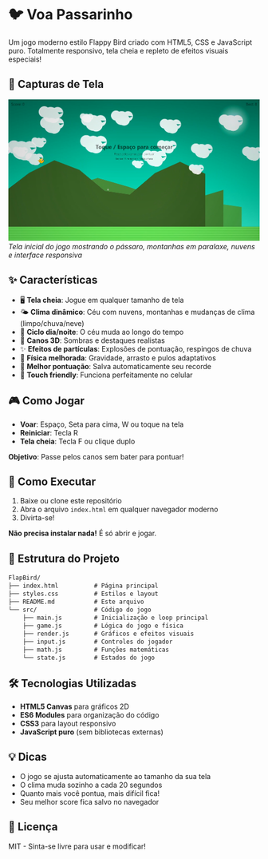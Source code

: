 # 🐦 Voa Passarinho

Um jogo moderno estilo Flappy Bird criado com HTML5, CSS e JavaScript puro. Totalmente responsivo, tela cheia e repleto de efeitos visuais especiais!

## 📸 Capturas de Tela

![Voa Passarinho - Tela Inicial](screenshots/image.png)
*Tela inicial do jogo mostrando o pássaro, montanhas em paralaxe, nuvens e interface responsiva*

## ✨ Características

- 🖥️ **Tela cheia**: Jogue em qualquer tamanho de tela
- 🌤️ **Clima dinâmico**: Céu com nuvens, montanhas e mudanças de clima (limpo/chuva/neve)
- 🌅 **Ciclo dia/noite**: O céu muda ao longo do tempo
- 🎨 **Canos 3D**: Sombras e destaques realistas
- ✨ **Efeitos de partículas**: Explosões de pontuação, respingos de chuva
- 🎯 **Física melhorada**: Gravidade, arrasto e pulos adaptativos
- 💾 **Melhor pontuação**: Salva automaticamente seu recorde
- 📱 **Touch friendly**: Funciona perfeitamente no celular

## 🎮 Como Jogar

- **Voar**: Espaço, Seta para cima, W ou toque na tela
- **Reiniciar**: Tecla R
- **Tela cheia**: Tecla F ou clique duplo

**Objetivo**: Passe pelos canos sem bater para pontuar!

## 🚀 Como Executar

1. Baixe ou clone este repositório
2. Abra o arquivo `index.html` em qualquer navegador moderno
3. Divirta-se!

**Não precisa instalar nada!** É só abrir e jogar.

## 📁 Estrutura do Projeto

```
FlapBird/
├── index.html          # Página principal
├── styles.css          # Estilos e layout
├── README.md           # Este arquivo
└── src/                # Código do jogo
    ├── main.js         # Inicialização e loop principal
    ├── game.js         # Lógica do jogo e física
    ├── render.js       # Gráficos e efeitos visuais
    ├── input.js        # Controles do jogador
    ├── math.js         # Funções matemáticas
    └── state.js        # Estados do jogo
```

## 🛠️ Tecnologias Utilizadas

- **HTML5 Canvas** para gráficos 2D
- **ES6 Modules** para organização do código
- **CSS3** para layout responsivo
- **JavaScript puro** (sem bibliotecas externas)

## 💡 Dicas

- O jogo se ajusta automaticamente ao tamanho da sua tela
- O clima muda sozinho a cada 20 segundos
- Quanto mais você pontua, mais difícil fica!
- Seu melhor score fica salvo no navegador

## 📄 Licença

MIT - Sinta-se livre para usar e modificar!
